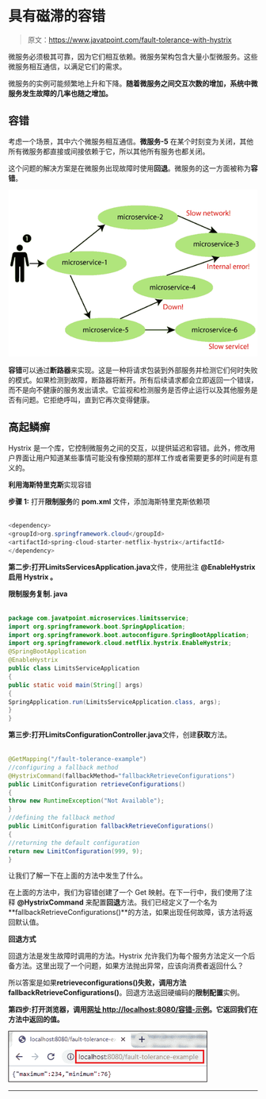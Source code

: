 # 具有磁滞的容错

> 原文：<https://www.javatpoint.com/fault-tolerance-with-hystrix>

微服务必须极其可靠，因为它们相互依赖。微服务架构包含大量小型微服务。这些微服务相互通信，以满足它们的需求。

微服务的实例可能频繁地上升和下降。**随着微服务之间交互次数的增加，系统中微服务发生故障的几率也随之增加。**

## 容错

考虑一个场景，其中六个微服务相互通信。**微服务-5** 在某个时刻变为关闭，其他所有微服务都直接或间接依赖于它，所以其他所有服务也都关闭。

这个问题的解决方案是在微服务出现故障时使用**回退**。微服务的这一方面被称为**容错**。

![Fault Tolerance with Hystrix<](img/e584c41d942f14b3d9de413fd1a676bf.png)

**容错**可以通过**断路器**来实现。这是一种将请求包装到外部服务并检测它们何时失败的模式。如果检测到故障，断路器将断开。所有后续请求都会立即返回一个错误，而不是向不健康的服务发出请求。它监视和检测服务是否停止运行以及其他服务是否有问题。它拒绝呼叫，直到它再次变得健康。

## 高起鳞癣

Hystrix 是一个库，它控制微服务之间的交互，以提供延迟和容错。此外，修改用户界面让用户知道某些事情可能没有像预期的那样工作或者需要更多的时间是有意义的。

**利用海斯特里克斯**实现容错

**步骤 1:** 打开**限制服务**的 **pom.xml** 文件，添加海斯特里克斯依赖项

```java

<dependency>
<groupId>org.springframework.cloud</groupId>
<artifactId>spring-cloud-starter-netflix-hystrix</artifactId>
</dependency>

```

**第二步:**打开**LimitsServicesApplication.java**文件，使用批注 **@EnableHystrix 启用 **Hystrix** 。**

**限制服务复制. java**

```java

package com.javatpoint.microservices.limitsservice;
import org.springframework.boot.SpringApplication;
import org.springframework.boot.autoconfigure.SpringBootApplication;
import org.springframework.cloud.netflix.hystrix.EnableHystrix;
@SpringBootApplication
@EnableHystrix
public class LimitsServiceApplication 
{
public static void main(String[] args) 
{
SpringApplication.run(LimitsServiceApplication.class, args);
}
}

```

**第三步:**打开**LimitsConfigurationController.java**文件，创建**获取**方法。

```java

@GetMapping("/fault-tolerance-example")
//configuring a fallback method
@HystrixCommand(fallbackMethod="fallbackRetrieveConfigurations")
public LimitConfiguration retrieveConfigurations()
{
throw new RuntimeException("Not Available"); 
}
//defining the fallback method
public LimitConfiguration fallbackRetrieveConfigurations()
{
//returning the default configuration	
return new LimitConfiguration(999, 9); 
}

```

让我们了解一下在上面的方法中发生了什么。

在上面的方法中，我们为容错创建了一个 Get 映射。在下一行中，我们使用了注释 **@HystrixCommand** 来配置**回退**方法。我们已经定义了一个名为**fallbackRetrieveConfigurations()**的方法，如果出现任何故障，该方法将返回默认值。

**回退方式**

回退方法是发生故障时调用的方法。Hystrix 允许我们为每个服务方法定义一个后备方法。这里出现了一个问题，如果方法抛出异常，应该向消费者返回什么？

所以答案是如果**retrieveconfigurations()**失败，调用方法**fallbackRetrieveConfigurations()**。回退方法返回硬编码的**限制配置**实例。

**第四步:**打开浏览器，调用[网址 http://localhost:8080/容错-示例](http://localhost:8080/fault-tolerance-example)。它返回我们在**方法中返回的值。**

![Fault Tolerance with Hystrix<](img/0df200a6242ac242206b2c2e718325e4.png)

* * *